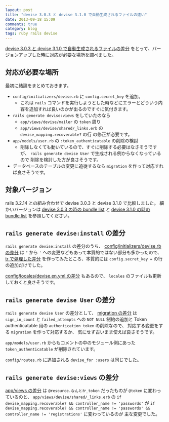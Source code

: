 ```yaml
---
layout: post
title: "devise 3.0.3 と devise 3.1.0 で自動生成されるファイルの違い"
date: 2013-09-18 15:09
comments: true
category: blog
tags: ruby rails devise
---
```

[devise 3.0.3 と devise 3.1.0 で自動生成されるファイルの差分](https://gist.github.com/znz/6603471)
をとって、バージョンアップした時に対応が必要な場所を調べました。

<!--more-->

## 対応が必要な場所

最初に結論をまとめておきます。

* `config/initializers/devise.rb` に `config.secret_key` を追加。
  * これは `rails` コマンドを実行しようとした時などにエラーとどういう内容を追加すれば良いのかが出るのですぐに気付きます。
* `rails generate devise:views` をしていたのなら
  * `app/views/devise/mailer` の `token` 周り
  * `app/views/devise/shared/_links.erb` の `devise_mapping.recoverable?` の行
  の修正が必要です。
* `app/models/user.rb` の `:token_authenticatable` の削除の検討
  * 削除しなくても動いているので、すぐに削除する必要はなさそうですが、
    `rails generate devise User` で生成される例からなくなっているので
    削除を検討した方が良さそうです。
* データベースのテーブルの変更に追従するなら
  `migration` を作って対応すれば良さそうです。

## 対象バージョン

rails 3.2.14 との組み合わせで devise 3.0.3 と devise 3.1.0 で比較しました。
細かいバージョンは
[devise 3.0.3 の時の bundle list](https://gist.github.com/znz/6603471#file-bundle-list-in-devise30-txt)
と
[devise 3.1.0 の時の bundle list](https://gist.github.com/znz/6603471#file-bundle-list-in-devise31-txt)
を参照してください。

## `rails generate devise:install` の差分

`rails generate devise:install` の差分のうち、
[config/initializers/devise.rb の差分](https://gist.github.com/znz/6603471#file-initializer-diff)
は `"` から `'` への変更などもあって本質的ではない部分も多かったので、
[tr で処理した差分](https://gist.github.com/znz/6603471#file-initializer-tr-diff)
を作ってみたところ、本質的には
`config.secret_key =`
の行の追加だけでした。

[config/locales/devise.en.yml の差分](https://gist.github.com/znz/6603471#file-locale-diff)
もあるので、
`locales`
のファイルも更新しておくと良さそうです。

## `rails generate devise User` の差分

`rails generate devise User` の差分として、
[migration の差分](https://gist.github.com/znz/6603471#file-devise_create_users-diff)
は
`sign_in_count` と `failed_attempts` への `NOT NULL` 制約の追加と
Token authenticatable 用の `authentication_token` の削除なので、
対応する変更をする `migration` を作って対応するか、
気にせず古いまま使えば良さそうです。

`app/models/user.rb` からもコメントの中のモジュール例にあった
`token_authenticatable` が削除されています。

`config/routes.rb` に追加される `devise_for :users` は同じでした。

## `rails generate devise:views` の差分

[app/views の差分](https://gist.github.com/znz/6603471#file-views-diff)
は
`@resource.なんとか_token`
だったものが
`@token`
に変わっているのと、
`app/views/devise/shared/_links.erb`
の
`if devise_mapping.recoverable? && controller_name != 'passwords'`
が
`if devise_mapping.recoverable? && controller_name != 'passwords' && controller_name != 'registrations'`
に変わっているのが
主な変更でした。
